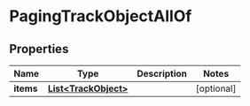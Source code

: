 

# PagingTrackObjectAllOf

## Properties

Name | Type | Description | Notes
------------ | ------------- | ------------- | -------------
**items** | [**List&lt;TrackObject&gt;**](TrackObject.md) |  |  [optional]



